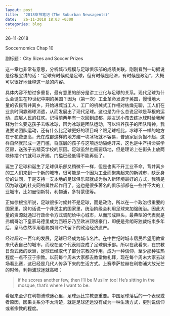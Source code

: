 ```yaml
---
layout: post
title:  "2018章节笔记《The Suburban Newsagents》"
date:   26-11-2018 18:03 +0300
categories: blog
---
```


26-11-2018

Soccernomics Chap 10

副标题：City Sizes and Soccer Prizes

这一章也非常有意思，分析城市规模与足球俱乐部的成绩关联。刚刚看到一句据说是徐根宝讲的话：“足球有时候就是足球，但有时候是经济，有时候是政治”，大概可以很好地诠释这一章的内容。

具体内容不想过多重复，最有意思的部分是讲工业化与足球的关系。现代足球为什么会诞生在19世纪中期的英国？因为（第一次）工业革命发源于英国，慢慢地大量的农民背井离乡，开始进城当工人，工厂的机械式工作相对枯燥无聊，工人们在业余时间靠踢球消遣，从而发展出了现代足球。这也是为什么总说足球是草根的运动，底层人民的狂欢。记得前两年有一次回到成都，朋友送小孩去练冰球时给我解释为什么要送孩子去练冰球，因为冰球是团队运动，可以培养孩子的团队精神，我说要论团队运动，还有什么比足球更好的项目吗？跟足球相比，冰球不一样的地方在于花费更高，光在成都这样的地方建一块冰场就不容易，普通家庭负担不起，这样自然就形成一道门槛，将底层的孩子与这项运动隔绝开来，这也是中产拼命买学区房，送孩子去精英学校的原因。足球虽然也需要场地，但是理论上在街头上放两块砖摆个门就可以开踢，门槛已经低得不能再低了。

诞生了足球和诞生了足球俱乐部又稍微不一样，但是也离不开工业革命。背井离乡的工人们来到一个新的城市，很可能是一个因为工业而聚集起来的新城市，缺乏身份的认同，于是支持一支本地的足球俱乐部就成为融入新环境最好的方式，我猜是因为球迷的社交网络属性起作用了。这也是很多著名的俱乐部都在一些并不大的工业城市，比如曼彻斯特，利物浦，多特蒙德等。

正如徐根宝所说，足球很多时候并不是足球，而是政治，所以在一个政治很重要的国家里，换句话说一个非民主的国家里，统治阶级会利用足球来加强统治。因此大量的资源就通过行政命令方式调配给中心城市，从而形成巨头，最典型的代表就是弗朗哥治下皇家马德里成为西班牙乃至欧洲顶级豪门，即便是弗朗哥独裁结束多年后，皇马依然享用着弗朗哥时代留下的政治经济遗产。

经过超过一百年的发展，足球已经成为城市名片。在中世纪时城市居民希望用教堂来代表自己的城市，而现在这个代表则变成了足球俱乐部。所以在我看来，在宗教日渐式微的欧洲，足球已经取代了部分宗教的作用，成为一种信仰，至少那种狂热程度一点不亚于宗教。以前每个周末大家都去教堂做礼拜，现在每个周末大家去球场看比赛，这已经是几代人传承下来的生活方式。上赛季萨拉赫在利物浦大放光芒的时候，利物浦球迷就高唱：

> if he scores another few, then I’ll be Muslim too! He’s sitting in the mosque, that’s where I want to be.

看起来至少在利物浦球迷心里，足球远比宗教更重要。中国足球落后的一个表现或者原因，因果关系分不太清楚，就是足球还远没有成为一种生活方式，更别说信仰或者宗教的程度。




<!--end-->

